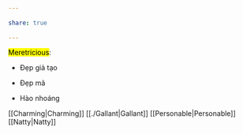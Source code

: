 ---  
share: true  
---  
<mark class="hltr-pink-lace">Meretricious</mark>:  
- Đẹp giả tạo  
- Đẹp mã  
- Hào nhoáng  
[[Charming|Charming]] [[./Gallant|Gallant]] [[Personable|Personable]] [[Natty|Natty]]